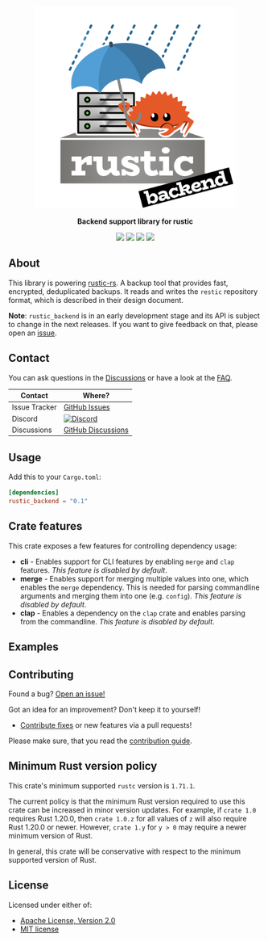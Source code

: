 <p align="center">
<img src="https://raw.githubusercontent.com/rustic-rs/assets/main/logos/readme_header_backend.png" height="400" />
</p>
<p align="center"><b>Backend support library for rustic</b></p>
<p align="center">
<a href="https://crates.io/crates/rustic_backend"><img src="https://img.shields.io/crates/v/rustic_backend.svg" /></a>
<a href="https://docs.rs/rustic_backend/"><img src="https://img.shields.io/docsrs/rustic_backend?style=flat&amp;labelColor=1c1d42&amp;color=4f396a&amp;logo=Rust&amp;logoColor=white" /></a>
<a href="https://github.com/rustic-rs/rustic_backend/blob/main/"><img src="https://img.shields.io/badge/license-Apache2.0/MIT-blue.svg" /></a>
<a href="https://crates.io/crates/rustic_backend"><img src="https://img.shields.io/crates/d/rustic_backend.svg" /></a>
<p>

## About

This library is powering [rustic-rs](https://crates.io/crates/rustic-rs). A
backup tool that provides fast, encrypted, deduplicated backups. It reads and
writes the `restic` repository format, which is described in their design
document.

**Note**: `rustic_backend` is in an early development stage and its API is
subject to change in the next releases. If you want to give feedback on that,
please open an [issue](https://github.com/rustic-rs/rustic_core/issues).

## Contact

You can ask questions in the
[Discussions](https://github.com/rustic-rs/rustic/discussions) or have a look at
the [FAQ](https://rustic.cli.rs/docs/FAQ.html).

| Contact       | Where?                                                                                                          |
| ------------- | --------------------------------------------------------------------------------------------------------------- |
| Issue Tracker | [GitHub Issues](https://github.com/rustic-rs/rustic_core/issues/choose)                                         |
| Discord       | [![Discord](https://dcbadge.vercel.app/api/server/WRUWENZnzQ?style=flat-square)](https://discord.gg/WRUWENZnzQ) |
| Discussions   | [GitHub Discussions](https://github.com/rustic-rs/rustic/discussions)                                           |

## Usage

Add this to your `Cargo.toml`:

```toml
[dependencies]
rustic_backend = "0.1"
```

## Crate features

This crate exposes a few features for controlling dependency usage:

- **cli** - Enables support for CLI features by enabling `merge` and `clap`
  features. *This feature is disabled by default*.
- **merge** - Enables support for merging multiple values into one, which
  enables the `merge` dependency. This is needed for parsing commandline
  arguments and merging them into one (e.g. `config`). *This feature is disabled
  by default*.
- **clap** - Enables a dependency on the `clap` crate and enables parsing from
  the commandline. *This feature is disabled by default*.

## Examples

<TODO>

## Contributing

Found a bug?
[Open an issue!](https://github.com/rustic-rs/rustic_core/issues/choose)

Got an idea for an improvement? Don't keep it to yourself!

- [Contribute fixes](https://github.com/rustic-rs/rustic_core/contribute) or new
  features via a pull requests!

Please make sure, that you read the
[contribution guide](https://rustic.cli.rs/docs/contributing-to-rustic.html).

## Minimum Rust version policy

This crate's minimum supported `rustc` version is `1.71.1`.

The current policy is that the minimum Rust version required to use this crate
can be increased in minor version updates. For example, if `crate 1.0` requires
Rust 1.20.0, then `crate 1.0.z` for all values of `z` will also require Rust
1.20.0 or newer. However, `crate 1.y` for `y > 0` may require a newer minimum
version of Rust.

In general, this crate will be conservative with respect to the minimum
supported version of Rust.

## License

Licensed under either of:

- [Apache License, Version 2.0](./LICENSE-APACHE)
- [MIT license](./LICENSE-MIT)
